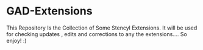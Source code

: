 # GAD-Extensions
This Repository Is the Collection of Some Stencyl Extensions.  It will be used for checking updates , edits and corrections to any the extensions.... So enjoy! :)
